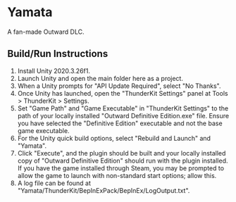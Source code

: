 # Yamata
A fan-made Outward DLC.

## Build/Run Instructions

1. Install Unity 2020.3.26f1.
2. Launch Unity and open the main folder here as a project.
3. When a Unity prompts for "API Update Required", select "No Thanks".
4. Once Unity has launched, open the "ThunderKit Settings" panel at Tools > ThunderKit > Settings.
5. Set "Game Path" and "Game Executable" in "ThunderKit Settings" to the path of your locally installed "Outward Definitive Edition.exe" file. Ensure you have selected the "Definitive Edition" executable and not the base game executable.
6. For the Unity quick build options, select "Rebuild and Launch" and "Yamata".
7. Click "Execute", and the plugin should be built and your locally installed copy of "Outward Definitive Edition" should run with the plugin installed. If you have the game installed through Steam, you may be prompted to allow the game to launch with non-standard start options; allow this.
8. A log file can be found at "Yamata/ThunderKit/BepInExPack/BepInEx/LogOutput.txt".